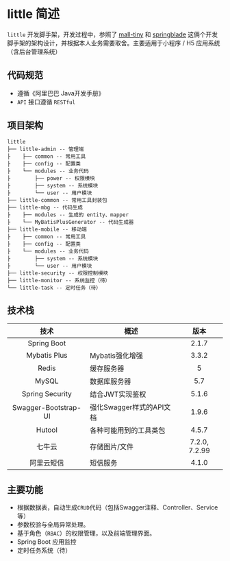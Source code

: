 # little 简述

`little` 开发脚手架，开发过程中，参照了 [mall-tiny](https://github.com/macrozheng/mall-tiny)  和 [springblade](https://gitee.com/smallc/SpringBlade)  这俩个开发脚手架的架构设计，并根据本人业务需要取舍。主要适用于小程序 / H5 应用系统（含后台管理系统）

## 代码规范

- 遵循《阿里巴巴 Java开发手册》
- `API` 接口遵循 `RESTful`

## 项目架构

```
little
├── little-admin -- 管理端
├    ├── common -- 常用工具
├    ├── config -- 配置类 
├    └── modules -- 业务代码
├        ├── power -- 权限模块
├        ├── system -- 系统模块
├        └── user -- 用户模块
├── little-common -- 常用工具封装包
├── little-mbg -- 代码生成
├    ├── modules -- 生成的 entity、mapper
├    └── MyBatisPlusGenerator -- 代码生成器
├── little-mobile -- 移动端
├    ├── common -- 常用工具
├    ├── config -- 配置类
├    └── modules -- 业务代码
├        ├── system -- 系统模块 
├        └── user -- 用户模块 
├── little-security -- 权限控制模块
├── little-monitor -- 系统监控（待）
└── little-task -- 定时任务（待）
```

## 技术栈

|         技术         | 概述                     |     版本      |
| :------------------: | ------------------------ | :-----------: |
|     Spring Boot      |                          |     2.1.7     |
|     Mybatis Plus     | Mybatis强化增强          |     3.3.2     |
|        Redis         | 缓存服务器               |       5       |
|        MySQL         | 数据库服务器             |      5.7      |
|   Spring Security    | 结合JWT实现鉴权          |     5.1.6     |
| Swagger-Bootstrap-UI | 强化Swagger样式的API文档 |     1.9.6     |
|        Hutool        | 各种可能用到的工具类包   |     4.5.7     |
|        七牛云        | 存储图片/文件            | 7.2.0, 7.2.99 |
|      阿里云短信      | 短信服务                 |     4.1.0     |

## 主要功能

- 根据数据表，自动生成`CRUD`代码（包括Swagger注释、Controller、Service等）
- 参数校验与全局异常处理。
- 基于角色（`RBAC`）的权限管理，以及前端管理界面。
- Spring Boot 应用监控
- 定时任务系统（待）
